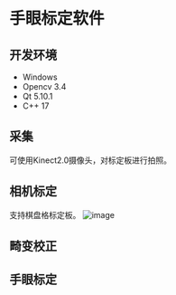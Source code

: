 # 手眼标定软件

## 开发环境
+ Windows
+ Opencv 3.4
+ Qt 5.10.1
+ C++ 17


## 采集

可使用Kinect2.0摄像头，对标定板进行拍照。

## 相机标定

支持棋盘格标定板。
![image](https://github.com/calibration.gif)

## 畸变校正

## 手眼标定
